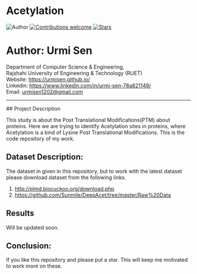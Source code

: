 # Acetylation

![Author](https://img.shields.io/badge/author-urmisen-orange)
[![Contributions welcome](https://img.shields.io/badge/contributions-welcome-brightgreen.svg?style=flat)](https://github.com/urmisen/Thesis)
[![Stars](https://img.shields.io/github/stars/urmisen/Thesis.svg?style=social)](https://github.com/urmisen/Thesis/stargazers)

# Author: Urmi Sen

Department of Computer Science & Engineering, </br>
Rajshahi University of Engineering & Technology (RUET) </br>
Website: https://urmisen.github.io/ </br>
Linkedin: https://www.linkedin.com/in/urmi-sen-78a821149/ </br>
Email: urmisen1202@gmail.com <br>

<hr>
## Project Description

This study is about the Post Translational Modifications(PTM) about proteins. Here we are  trying to identify Acetylation sites in proteins, where Acetylation is a kind of Lysine Post Translational Modifications. This is the code repository of my work.

## Dataset Description:
The dataset in given in this repository, but to work with the latest dataset please download dataset from the following links. <br>
1. http://plmd.biocuckoo.org/download.php
2. https://github.com/Sunmile/DeepAcet/tree/master/Raw%20Data

## Results
Will be updated soon.

## Conclusion:
If you like this repository and please put a star. This will keep me motivated to work more on these. 
